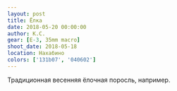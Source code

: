 ```yaml
---
layout: post
title: Ёлка
date: 2018-05-20 00:00:00
author: К.С.
gear: [E-3, 35mm macro]
shoot_date: 2018-05-18
location: Нахабино
colors: ['131b07', '040602']
---
```

Традиционная весенняя ёлочная поросль, например.
